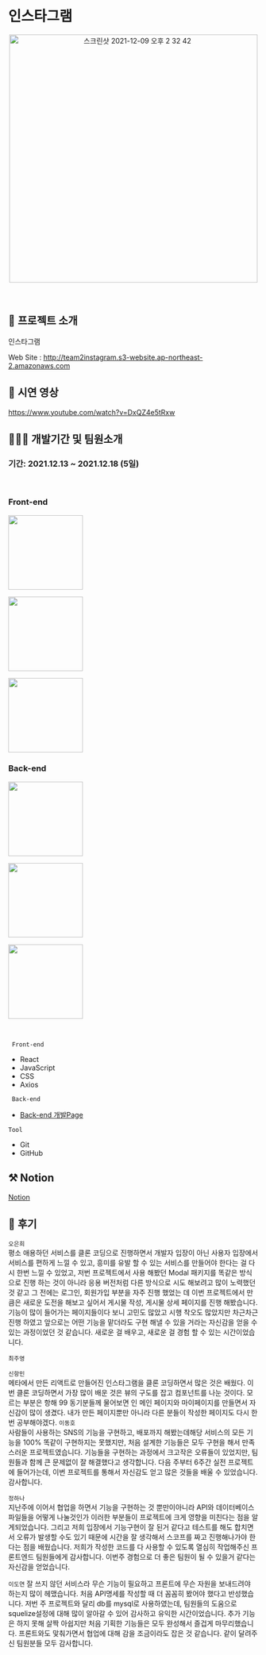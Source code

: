 # 인스타그램

<p align="center"><img width="500"  alt="스크린샷 2021-12-09 오후 2 32 42" src="https://sightmap.co.kr/wp-content/uploads/sites/2/2021/05/instagram.jpg">
 </p>

</br>

## 🤷 프로젝트 소개

 <p> 인스타그램 </p>
  
  Web Site : http://team2instagram.s3-website.ap-northeast-2.amazonaws.com
</br>

## 🎥 시연 영상

https://www.youtube.com/watch?v=DxQZ4e5tRxw<br>

## 🧑🏼‍💻 개발기간 및 팀원소개

### 기간: 2021.12.13 ~ 2021.12.18 (5일)

</br>

### Front-end

   <p><a href="https://github.com/eundol0519" target="_blank"><img width="150"  src="https://img.shields.io/static/v1?label=React&message=오은희&color=61dafb&style=for-the-badge&>"/></a></p>
   <p><a href="https://github.com/cwd3469" target="_blank"><img width="150"  src="https://img.shields.io/static/v1?label=React&message=최주영&color=61dafb&style=for-the-badge&>"/></a></p>
   <p><a href="https://github.com/ssinking91" target="_blank"><img width="150"  src="https://img.shields.io/static/v1?label=React&message=신항민&color=61dafb&style=for-the-badge&>"/></a></p>
   
  
### Back-end
<p><a href="https://github.com/TnIoP" target="_blank"><img width="150"  src="https://img.shields.io/static/v1?label=Node.js&message=이동호&color=08CE5D&style=for-the-badge&>"/></a></p>
   <p><a href="https://github.com/hana-j" target="_blank"><img width="150"  src="https://img.shields.io/static/v1?label=Node.js&message=정하나&color=08CE5D&style=for-the-badge&>"/></a></p>
   <p><a href="https://github.com/doyeon8621" target="_blank"><img width="150"  src="https://img.shields.io/static/v1?label=Node.js&message=이도연&color=08CE5D&style=for-the-badge&>"/></a></p>

</br>

<code> Front-end </code>

- React
- JavaScript
- CSS
- Axios

<code> Back-end </code>

- [Back-end 개발Page](https://github.com/TnIoP/BE_instagram_clone.git)

<code>Tool</code>

- Git
- GitHub

## ⚒️ Notion

[Notion](https://www.notion.so/ccfb34c041e444b29d05923414f38cbe?v=b548d83b8ded4c05b882023e3af88e90)

## 📝 후기

<code>오은희</code><br> 평소 애용하던 서비스를 클론 코딩으로 진행하면서 개발자 입장이 아닌 사용자 입장에서 서비스를 편하게 느낄 수 있고, 흥미를 유발 할 수 있는 서비스를 만들어야 한다는 걸 다시 한번 느낄 수 있었고, 저번 프로젝트에서 사용 해봤던 Modal 패키지를 똑같은 방식으로 진행 하는 것이 아니라 응용 버전처럼 다른 방식으로 시도 해보려고 많이 노력했던 것 같고 그 전에는 로그인, 회원가입 부분을 자주 진행 했었는 데 이번 프로젝트에서 만큼은 새로운 도전을 해보고 싶어서 게시물 작성, 게시물 상세 페이지를 진행 해봤습니다. 기능이 많이 들어가는 페이지들이다 보니 고민도 많았고 시행 착오도 많았지만 차근차근 진행 하였고 앞으로는 어떤 기능을 맡더라도 구현 해낼 수 있을 거라는 자신감을 얻을 수 있는 과정이었던 것 같습니다. 새로운 걸 배우고, 새로운 걸 경험 할 수 있는 시간이었습니다.

<code>최주영</code><br>

<code>신항민</code><br>메타에서 만든 리액트로 만들어진 인스타그램을 클론 코딩하면서 많은 것은 배웠다. 이번 클론 코딩하면서 가장 많이 배운 것은 뷰의 구도를 잡고 컴포넌트를 나눈 것이다. 모르는 부분은 항해 99 동기분들께 물어보면 인 메인 페이지와 마이페이지를 만들면서 자신감이 많이 생겼다. 내가 만든 페이지뿐만 아니라 다른 분들이 작성한 페이지도 다시 한번 공부해야겠다.
<code>이동호</code><br> 사람들이 사용하는 SNS의 기능을 구현하고, 배포까지 해봤는데해당 서비스의 모든 기능을 100% 똑같이 구현하지는 못했지만, 처음 설계한 기능들은 모두 구현을 해서 만족스러운 프로젝트였습니다. 기능들을 구현하는 과정에서 크고작은 오류들이 있었지만, 팀원들과 함께 큰 문제없이 잘 해결했다고 생각합니다. 다음 주부터 6주간 실전 프로젝트에 들어가는데, 이번 프로젝트를 통해서 자신감도 얻고 많은 것들을 배울 수 있었습니다. 감사합니다.

<code>정하나</code><br> 지난주에 이어서 협업을 하면서 기능을 구현하는 것 뿐만이아니라 API와 데이터베이스 파일들을 어떻게 나눌것인가 이러한 부분들이 프로젝트에 크게 영향을 미친다는 점을 알게되었습니다. 그리고 저희 입장에서 기능구현이 잘 된거 같다고 테스트를 해도 합치면서 오류가 발생할 수도 있기 때문에 시간을 잘 생각해서 스코프를 짜고 진행해나가야 한다는 점을 배웠습니다. 저희가 작성한 코드를 다 사용할 수 있도록 열심히 작업해주신 프론트엔드 팀원들에게 감사합니다. 이번주 경험으로 더 좋은 팀원이 될 수 있을거 같다는 자신감을 얻었습니다.

<code>이도연</code> 잘 쓰지 않던 서비스라 무슨 기능이 필요하고 프론트에 무슨 자원을 보내드려야 하는지 많이 헤맸습니다. 처음 API명세를 작성할 때 더 꼼꼼히 봤어야 했다고 반성했습니다. 저번 주 프로젝트와 달리 db를 mysql로 사용하였는데, 팀원들의 도움으로 squelize설정에 대해 많이 알아갈 수 있어 감사하고 유익한 시간이었습니다. 추가 기능은 하지 못해 살짝 아쉽지만 처음 기획한 기능들은 모두 완성해서 즐겁게 마무리했습니다. 프론트와도 맟춰가면서 협업에 대해 감을 조금이라도 잡은 것 같습니다. 같이 달려주신 팀원분들 모두 감사합니다.
